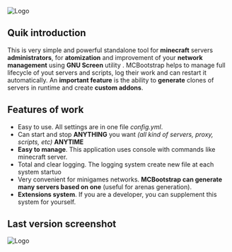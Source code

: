 ![Logo](https://image.ibb.co/kexbmb/cooltext271004839975988.png "Optional title")

## Quik introduction
This is very simple and powerful standalone tool for **minecraft** servers **administrators**, for **atomization** and improvement of your **network management** using **GNU Screen** utility . MCBootstrap helps to manage full lifecycle of yout servers and scripts, log their work and can restart it automatically. An **important feature** is the ability to **generate** clones of servers in runtime and create **custom addons**.

## Features of work
* Easy to use. All settings are in one file _config.yml_.
* Can start and stop **ANYTHING** you want _(all kind of servers, proxy, scripts, etc)_ **ANYTIME**
* **Easy to manage**. This application uses console with commands like minecraft server.
* Total and clear logging. The logging system create new file at each system startuo
* Very convenient for minigames networks. **MCBootstrap can generate many servers based on one** (useful for arenas generation).
* **Extensions system**. If you are a developer, you can supplement this system for yourself.

## Last version screenshot
![Logo](https://i.ibb.co/99H5Jk4/2019-01-26-2-10-20.png "Screenshot of work")
